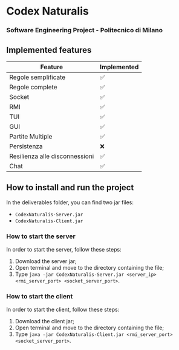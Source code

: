 # Codex Naturalis
### Software Engineering Project - Politecnico di Milano

## Implemented features
| Feature                        | Implemented |
|--------------------------------|-------------|
| Regole semplificate            | ✅           |
| Regole complete                | ✅           |
| Socket                         | ✅           |
| RMI                            | ✅           |
| TUI                            | ✅           |
| GUI                            | ✅           |
| Partite Multiple               | ✅           |
| Persistenza                    | ❌           | 
| Resilienza alle disconnessioni | ✅           |
| Chat                           | ✅           |

## How to install and run the project
In the deliverables folder, you can find two jar files:
 * `CodexNaturalis-Server.jar`
 * `CodexNaturalis-Client.jar` 

### How to start the server 
In order to start the server, follow these steps:
1. Download the server jar; 
2. Open terminal and move to the directory containing the file;
3. Type `java -jar CodexNaturalis-Server.jar <server_ip> <rmi_server_port> <socket_server_port>`.

### How to start the client
In order to start the client, follow these steps:
1. Download the client jar;
2. Open terminal and move to the directory containing the file;
3. Type `java -jar CodexNaturalis-Client.jar <rmi_server_port> <socket_server_port>`.
